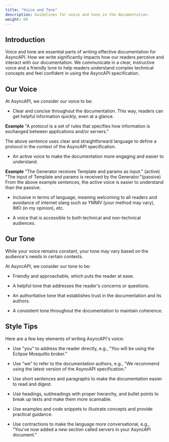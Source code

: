 ```yaml
---
title: "Voice and Tone"
description: Guidelines for voice and tone in the documentation.
weight: 60
---
```


## Introduction
Voice and tone are essential parts of writing effective documentation for AsyncAPI. How we write significantly impacts how our readers perceive and interact with our documentation. We communicate in a clear, instructive voice and a friendly tone to help readers understand complex technical concepts and feel confident in using the AsyncAPI specification.


## Our Voice
At AsyncAPI, we consider our voice to be:

- Clear and concise throughout the documentation. This way, readers can get helpful information quickly, even at a glance.

**Example**
"A protocol is a set of rules that specifies how information is exchanged between applications and/or servers."

The above sentence uses clear and straightforward language to define a protocol in the context of the AsyncAPI specification.

- An active voice to make the documentation more engaging and easier to understand.

**Example**
"The Generator receives Template and params as input." (active)
"The input of Template and params is received by the Generator."(passive)
From the above example sentences, the active voice is easier to understand than the passive.

- Inclusive in terms of language, meaning welcoming to all readers and avoidance of internet slang such as YMMV (your method may vary), IMO (in my opinion), etc.

- A voice that is accessible to both technical and non-technical audiences.


## Our Tone
<Remember>

While your voice remains constant, your tone may vary based on the audience's needs in certain contexts.

</Remember>
At AsyncAPI, we consider our tone to be:

- Friendly and approachable, which puts the reader at ease.

- A helpful tone that addresses the reader's concerns or questions.

- An authoritative tone that establishes trust in the documentation and its authors.

- A consistent tone throughout the documentation to maintain coherence.


## Style Tips
Here are a few key elements of writing AsyncAPI's voice:

- Use "you" to address the reader directly, e.g., "You will be using the Eclipse Mosquitto broker."

- Use "we" to refer to the documentation authors, e.g., "We recommend using the latest version of the AsyncAPI specification."

- Use short sentences and paragraphs to make the documentation easier to read and digest.

- Use headings, subheadings with proper hierarchy, and bullet points to break up texts and make them more scannable.

- Use examples and code snippets to illustrate concepts and provide practical guidance.

- Use contractions to make the language more conversational, e.g., "You've now added a new section called servers in your AsyncAPI document."
